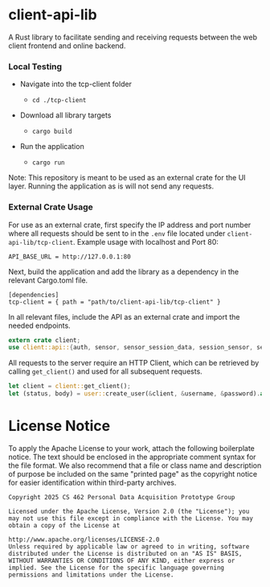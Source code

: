 # client-api-lib
A Rust library to facilitate sending and receiving requests between the web client frontend and online backend.

### Local Testing
- Navigate into the tcp-client folder
  - `cd ./tcp-client`

- Download all library targets
  - `cargo build`

- Run the application
  - `cargo run`

Note: This repository is meant to be used as an external crate for the UI layer. Running the application as is will not send any requests.


### External Crate Usage
For use as an external crate, first specify the IP address and port number where all requests should be sent to in the `.env` file located under `client-api-lib/tcp-client`. Example usage with localhost and Port 80:
```
API_BASE_URL = http://127.0.0.1:80
```

Next, build the application and add the library as a dependency in the relevant Cargo.toml file.
```
[dependencies]
tcp-client = { path = "path/to/client-api-lib/tcp-client" }
```

In all relevant files, include the API as an external crate and import the needed endpoints.
```rust
extern crate client;
use client::api::{auth, sensor, sensor_session_data, session_sensor, session, user};
```

All requests to the server require an HTTP Client, which can be retrieved by calling `get_client()` and used for all subsequent requests.
```rust
let client = client::get_client();
let (status, body) = user::create_user(&client, &username, &password).await;
```


# License Notice
To apply the Apache License to your work, attach the following boilerplate notice. The text should be enclosed in the appropriate comment syntax for the file format. We also recommend that a file or class name and description of purpose be included on the same "printed page" as the copyright notice for easier identification within third-party archives.

    Copyright 2025 CS 462 Personal Data Acquisition Prototype Group
    
    Licensed under the Apache License, Version 2.0 (the "License"); you may not use this file except in compliance with the License. You may obtain a copy of the License at
    
    http://www.apache.org/licenses/LICENSE-2.0
    Unless required by applicable law or agreed to in writing, software distributed under the License is distributed on an "AS IS" BASIS, WITHOUT WARRANTIES OR CONDITIONS OF ANY KIND, either express or implied. See the License for the specific language governing permissions and limitations under the License.